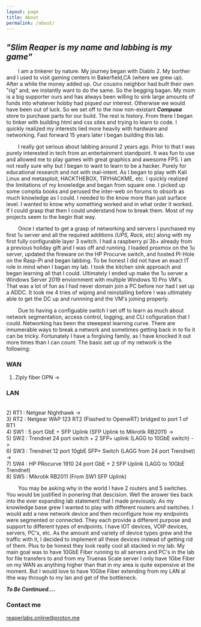 ```yaml
---
layout: page
title: About
permalink: /about/
---  
```

## _"**Slim Reaper** is my name and labbing is my game"_  

 &nbsp; &nbsp; &nbsp; &nbsp; I am a tinkerer by nature. My journey began with Diablo 2. My borther and I used to visit gaming centers in Bakerfield,CA (where we grew up). After a while the money added up. Our cousins neighbor had built their own "rig" and, we instantly want to do the same. So the begging bagan. My mom is a big supporter ours and has always been willing to sink large amounts of funds into whatever hobby had piqued our interest. Otherwise we would have been out of luck. So we set off to the now non-existant **_Compusa_** store to purchase parts for our build. The rest is history. From there I began to tinker with building html and css sites and trying to learn to code. I quickly realized my interests lied more heavily with hardware and networking. Fast forward 15 years later I began building this lab.  

&nbsp; &nbsp; &nbsp; &nbsp; I really got serious about labbing around 2 years ago. Prior to that I was purely interested in tech from an entertainment standpoint. It was fun to use and allowed me to play games with great graphics and awesome FPS. I am not really sure why but I began to want to learn to be a hacker. Purely for educational research and not with mal-intent. As I began to play with Kali Linux and metasploit, HACKTHEBOX, TRYHACKME, etc. I quickly realized the limitations of my knowledge and began from square one. I picked up some comptia books and perused the inter-web on forums to obsorb as much knowledge as I could. I needed to the know more than just surface level. I wanted to know why something worked and in what order it worked. If I could grasp that then I could understand how to break them. Most of my projects seem to the begin that way.  

&nbsp; &nbsp; &nbsp; &nbsp; Once I started to get a grasp of networking and servers I purchased my first 1u server and all the required additions _(UPS, Rack, etc)_ along with my first fully configurable layer 3 switch. I had a raspberry pi 3b+ already from a previous holiday gift and I was off and running. I loaded proxmox on the 1u server, updated the fireware on the HP Procurve switch, and hosted PI-Hole on the Rasp-Pi and began labbing. To be honest I did not have an exact IT role in mind when I bagan my lab. I took the kitchen sink approach and began learning all that I could. Ultimately I ended up make the 1u server a Windows Server 2019 enviornment with multiple Windows 10 Pro VM's. That was a lot of fun as I had never domain join a PC before nor had I set up a ADDC. It took me 4 tries of wiping and reinstalling before I was ultimately able to get the DC up and runnning and the VM's joining properly.  

&nbsp; &nbsp; &nbsp; &nbsp; Due to having a configuable switch I set off to learn as much about network segmentation, access control, logging, and CLI cofiguration that I could. Networking has been the steeepest learning curve. There are innumerable ways to break a network and sometimes getting back in to fix it can be tricky. Fortunately I have a forgiving family, as I have knocked it out more times than I can count. The basic set up of my network is the following: 
 
 ### WAN <br />
 1) Ziply fiber OPN -> <br /> 
 ### LAN  
 <br />
 2) RT1 : Netgear Nighthawk -> <br />
 3) RT2 : Netgear WAP 123 RT2 (Flashed to OpenwRT) bridged to port 1 of RT1  <br />
 4) SW1 : 5 port GbE + SFP Uplink (SFP Uplink to Mikrotik RB2011)  ->  <br />
 5) SW2 : Trendnet 24 port switch + 2 SFP+ uplink (LAGG to 10GbE switch) -> <br />
 6) SW3 : Trendnet 12 port 10gbE SFP+ Switch (LAGG from 24 port Trendnet) -> <br />
 7) SW4 : HP PRocurve 1910 24 port GbE + 2 SFP Uplink (LAGG to 10GbE Trendnet) <br />
 8) SW5 : Mikrotik RB2011 (From SW1 SFP Uplink) <br />    

 &nbsp; &nbsp; &nbsp; &nbsp; You may be asking why in the world I have 2 routers and 5 switches. You would be justified in ponering that descision. Well the answer ties back into the ever expanding lab statement that I made previously. As my knowledge base grew I wanted to play with different routers and switches. I would add a new network device and then reconfigure how my endpoints were segmented or connected. They each provide a different purpose and support to different types of endpoints. I have IOT devices, VOIP devices, servers, PC's, etc. As the amount and variety of device types grew and the traffic with it, I decided to implement all these devices instead of getting rid of them. Plus to be honest they look really cool all stacked in my lab. My main goal was to have 10GbE Fiber running to all servers and PC's in the lab for file transfers to and from my Truenas Scale server I only have 1Gbe Fiber on my WAN as anything higher than that in my area is quite expensive at the moment. But I would love to have 10Gbe Fiber extending from my LAN al lthe way through to my lan and get of the bottleneck. 

_**To Be Continued....**_




### Contact me

[reaperlabs.online@proton.me](mailto:reaperlabs.online@proton.me)
